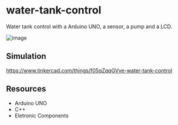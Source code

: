 # water-tank-control
Water tank control with a Arduino UNO, a sensor, a pump and a LCD.

![image](https://user-images.githubusercontent.com/72165618/126384326-97b54ef1-7299-4710-981f-4bbfaf96e9b8.png)

## Simulation
https://www.tinkercad.com/things/f05qZqqGVve-water-tank-control

## Resources
* Arduino UNO
* C++
* Eletronic Components
